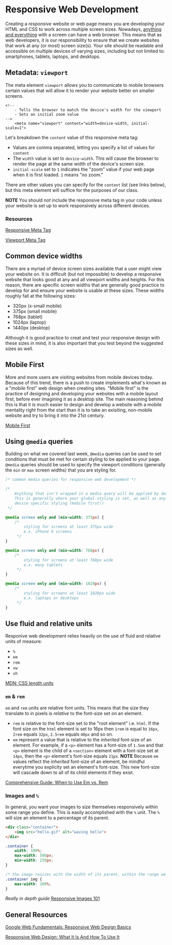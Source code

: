# Responsive Web Development
Creating a *responsive* website or web page means you are developing your HTML and CSS to work across multiple screen sizes.  Nowadays, [anything and everything](http://www.samsung.com/us/explore/family-hub-refrigerator/) with a screen can have a web browser.  This means that as web developers, it is our responsibility to ensure that we create websites that work at any (or most) screen size(s).  Your site should be readable and accessible on multiple devices of varying sizes, including but not limited to:  smartphones, tablets, laptops, and desktops.

## Metadata: `viewport`
The meta element `viewport` allows you to communicate to mobile browsers certain values that will allow it to render your website better on smaller screens.

```
<!--
    - Tells the browser to match the device's width for the viewport
    - Sets an initial zoom value
-->
    <meta name="viewport" content="width=device-width, initial-scale=1">
```

Let's breakdown the `content` value of this responsive meta tag:

* Values are comma separated, letting you specify a list of values for `content`
* The `width` value is set to `device-width`.  This will cause the browser to render the page at the same width of the device's screen size.
* `initial-scale` set to `1` indicates the "zoom" value if your web page when it is first loaded.  `1` means "no zoom."

There are other values you can specify for the `content` list (see links below), but this meta element will suffice for the purposes of our class.

**NOTE** You should *not* include the responsive meta tag in your code unless your website is set up to work responsively across different devices.

###  Resources
[Responsive Meta Tag](https://css-tricks.com/snippets/html/responsive-meta-tag/)

[Viewport Meta Tag](https://developer.mozilla.org/en-US/docs/Mozilla/Mobile/Viewport_meta_tag)

## Common device widths
There are a myriad of device screen sizes available that a user might view your website on.  It is difficult (but not impossible) to develop a responsive website that looks good at any and all viewport widths and heights.  For this reason, there are specific screen widths that are generally good practice to develop for and ensure your website is usable at these sizes.  These widths roughly fall at the following sizes:

- 320px (x-small mobile)
- 375px (small mobile)
- 768px (tablet)
- 1024px (laptop)
- 1440px (desktop)

Although it is good practice to creat and test your responsive design with these sizes in mind, it is also important that you test beyond the suggested sizes as well.

## Mobile First
More and more users are visiting websites from mobile devices today.  Because of this trend, there is a push to create implements what's known as a "mobile first" web design when creating sites.  "Mobile first" is the practice of designing and developing your websites with a mobile layout first, before ever imagining it as a desktop site.  The main reasoning behind this is that it is much easier to design and develop a website with a mobile mentality right from the start than it is to take an exisiting, non-mobile website and try to bring it into the 21st century.

[Mobile First](https://responsivedesign.is/strategy/page-layout/mobile-first/)

## Using `@media` queries
Building on what we covered last week, `@media` queries can be used to set conditions that must be met for certain styling to be applied to your page.  `@media` queries should be used to specify the viewport conditions (generally the `min` or `max` screen widths) that you are styling for.

```css
/* common media queries for responsive web development */

/*
	Anything that isn't wrapped in a media query will be applied by default.
	This is generally where your global styling is set, as well as any small
	device specific styling (mobile first!)
 */

@media screen only and (min-width: 375px) {
	/*
		styling for screens at least 375px wide
		e.x. iPhone 6 screens
	 */
}

@media screen only and (min-width: 768px) {
	/*
		styling for screens at least 768px wide
		e.x. many tablets
	 */
}

@media screen only and (min-width: 1020px) {
	/*
		styling for screens at least 1020px wide
		e.x. laptops or desktops
	 */
}
```

## Use fluid and relative units
Responive web development relies heavily on the use of fluid and relative units of measure:

- `%`
- `em`
- `rem`
- `vw`
- `vh`

[MDN: CSS length units](https://developer.mozilla.org/en-US/docs/Web/CSS/length)

### `em` & `rem`
`em` and `rem` units are relative font units.  This means that the size they translate to in pixels is *relative* to the font-size set on an element.

- `rem` is relative to the font-size set to the "root element" i.e. `html`.  If the font size on the `html` element is set to 16px then `1rem` is equal to `16px`, `2rem` equals `32px`, `2.5rem` equals `40px` and so on.
- `em` represent a value that is relative to the *inherited* font-size of an element.  For example, if a `<p>` element has a font-size of `1.5em` and that `<p>` element is the child of a `<section>` element with a font-size set at `14px`, then the `<p>` element's font-size equals `21px`.  **NOTE** Because `em` values reflect the *inherited* font-size of an element, be mindful everytime you explicity set an element's font-size.  This new font-size will cascade down to all of its child elements if they exist.

[Comprehensive Guide: When to Use Em vs. Rem](https://webdesign.tutsplus.com/tutorials/comprehensive-guide-when-to-use-em-vs-rem--cms-23984)

### Images and `%`
In general, you want your images to size themselves responsively within some range you define.  This is easily accomplished with the `%` unit.  The `%` will size an element to a percentage of its parent.

```html
<div class="container">
	<img src="hello.gif" alt="waving hello">
</div>
```

```css
.container {
	width: 100%;
	max-width: 500px;
	min-width: 250px;
}

/* the image resizes with the width of its parent, within the range we set */
.container img {
	max-width: 100%;
}
```

*Really in depth guide* [Responsive Images 101](https://cloudfour.com/thinks/responsive-images-101-definitions/)

## General Resources
[Google Web Fundamentals: Responsive Web Design Basics](https://developers.google.com/web/fundamentals/design-and-ui/responsive/#size_content_to_the_viewport)

[Responsive Web Design: What It Is And How To Use It](https://www.smashingmagazine.com/2011/01/guidelines-for-responsive-web-design/)
